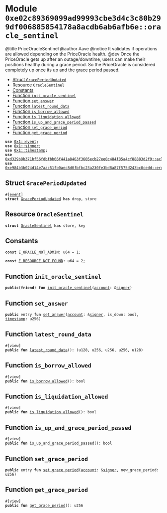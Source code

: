 
<a id="0xe02c89369099ad99993cbe3d4c3c80b299df006885854178a8acdb6ab6afb6e_oracle_sentinel"></a>

# Module `0xe02c89369099ad99993cbe3d4c3c80b299df006885854178a8acdb6ab6afb6e::oracle_sentinel`

@title PriceOracleSentinel
@author Aave
@notice It validates if operations are allowed depending on the PriceOracle health.
@dev Once the PriceOracle gets up after an outage/downtime, users can make their positions healthy during a grace
period. So the PriceOracle is considered completely up once its up and the grace period passed.


-  [Struct `GracePeriodUpdated`](#0xe02c89369099ad99993cbe3d4c3c80b299df006885854178a8acdb6ab6afb6e_oracle_sentinel_GracePeriodUpdated)
-  [Resource `OracleSentinel`](#0xe02c89369099ad99993cbe3d4c3c80b299df006885854178a8acdb6ab6afb6e_oracle_sentinel_OracleSentinel)
-  [Constants](#@Constants_0)
-  [Function `init_oracle_sentinel`](#0xe02c89369099ad99993cbe3d4c3c80b299df006885854178a8acdb6ab6afb6e_oracle_sentinel_init_oracle_sentinel)
-  [Function `set_answer`](#0xe02c89369099ad99993cbe3d4c3c80b299df006885854178a8acdb6ab6afb6e_oracle_sentinel_set_answer)
-  [Function `latest_round_data`](#0xe02c89369099ad99993cbe3d4c3c80b299df006885854178a8acdb6ab6afb6e_oracle_sentinel_latest_round_data)
-  [Function `is_borrow_allowed`](#0xe02c89369099ad99993cbe3d4c3c80b299df006885854178a8acdb6ab6afb6e_oracle_sentinel_is_borrow_allowed)
-  [Function `is_liquidation_allowed`](#0xe02c89369099ad99993cbe3d4c3c80b299df006885854178a8acdb6ab6afb6e_oracle_sentinel_is_liquidation_allowed)
-  [Function `is_up_and_grace_period_passed`](#0xe02c89369099ad99993cbe3d4c3c80b299df006885854178a8acdb6ab6afb6e_oracle_sentinel_is_up_and_grace_period_passed)
-  [Function `set_grace_period`](#0xe02c89369099ad99993cbe3d4c3c80b299df006885854178a8acdb6ab6afb6e_oracle_sentinel_set_grace_period)
-  [Function `get_grace_period`](#0xe02c89369099ad99993cbe3d4c3c80b299df006885854178a8acdb6ab6afb6e_oracle_sentinel_get_grace_period)


<pre><code><b>use</b> <a href="">0x1::event</a>;
<b>use</b> <a href="">0x1::signer</a>;
<b>use</b> <a href="">0x1::timestamp</a>;
<b>use</b> <a href="../../aave-acl/doc/acl_manage.md#0xd329b8b371bf56fdbfbb66f441a8463f3605ecb27ee0c484f85a4cf88883d2f9_acl_manage">0xd329b8b371bf56fdbfbb66f441a8463f3605ecb27ee0c484f85a4cf88883d2f9::acl_manage</a>;
<b>use</b> <a href="../../aave-config/doc/error_config.md#0xe984b3b024d14e7aac51fb0aec8d0fbfbc23a230fe3bd8a87f575d243bc0cedd_error">0xe984b3b024d14e7aac51fb0aec8d0fbfbc23a230fe3bd8a87f575d243bc0cedd::error</a>;
</code></pre>



<a id="0xe02c89369099ad99993cbe3d4c3c80b299df006885854178a8acdb6ab6afb6e_oracle_sentinel_GracePeriodUpdated"></a>

## Struct `GracePeriodUpdated`



<pre><code>#[<a href="">event</a>]
<b>struct</b> <a href="oracle_sentinel.md#0xe02c89369099ad99993cbe3d4c3c80b299df006885854178a8acdb6ab6afb6e_oracle_sentinel_GracePeriodUpdated">GracePeriodUpdated</a> <b>has</b> drop, store
</code></pre>



<a id="0xe02c89369099ad99993cbe3d4c3c80b299df006885854178a8acdb6ab6afb6e_oracle_sentinel_OracleSentinel"></a>

## Resource `OracleSentinel`



<pre><code><b>struct</b> <a href="oracle_sentinel.md#0xe02c89369099ad99993cbe3d4c3c80b299df006885854178a8acdb6ab6afb6e_oracle_sentinel_OracleSentinel">OracleSentinel</a> <b>has</b> store, key
</code></pre>



<a id="@Constants_0"></a>

## Constants


<a id="0xe02c89369099ad99993cbe3d4c3c80b299df006885854178a8acdb6ab6afb6e_oracle_sentinel_E_ORACLE_NOT_ADMIN"></a>



<pre><code><b>const</b> <a href="oracle_sentinel.md#0xe02c89369099ad99993cbe3d4c3c80b299df006885854178a8acdb6ab6afb6e_oracle_sentinel_E_ORACLE_NOT_ADMIN">E_ORACLE_NOT_ADMIN</a>: u64 = 1;
</code></pre>



<a id="0xe02c89369099ad99993cbe3d4c3c80b299df006885854178a8acdb6ab6afb6e_oracle_sentinel_E_RESOURCE_NOT_FOUND"></a>



<pre><code><b>const</b> <a href="oracle_sentinel.md#0xe02c89369099ad99993cbe3d4c3c80b299df006885854178a8acdb6ab6afb6e_oracle_sentinel_E_RESOURCE_NOT_FOUND">E_RESOURCE_NOT_FOUND</a>: u64 = 2;
</code></pre>



<a id="0xe02c89369099ad99993cbe3d4c3c80b299df006885854178a8acdb6ab6afb6e_oracle_sentinel_init_oracle_sentinel"></a>

## Function `init_oracle_sentinel`



<pre><code><b>public</b>(<b>friend</b>) <b>fun</b> <a href="oracle_sentinel.md#0xe02c89369099ad99993cbe3d4c3c80b299df006885854178a8acdb6ab6afb6e_oracle_sentinel_init_oracle_sentinel">init_oracle_sentinel</a>(<a href="">account</a>: &<a href="">signer</a>)
</code></pre>



<a id="0xe02c89369099ad99993cbe3d4c3c80b299df006885854178a8acdb6ab6afb6e_oracle_sentinel_set_answer"></a>

## Function `set_answer`



<pre><code><b>public</b> entry <b>fun</b> <a href="oracle_sentinel.md#0xe02c89369099ad99993cbe3d4c3c80b299df006885854178a8acdb6ab6afb6e_oracle_sentinel_set_answer">set_answer</a>(<a href="">account</a>: &<a href="">signer</a>, is_down: bool, <a href="">timestamp</a>: u256)
</code></pre>



<a id="0xe02c89369099ad99993cbe3d4c3c80b299df006885854178a8acdb6ab6afb6e_oracle_sentinel_latest_round_data"></a>

## Function `latest_round_data`



<pre><code>#[view]
<b>public</b> <b>fun</b> <a href="oracle_sentinel.md#0xe02c89369099ad99993cbe3d4c3c80b299df006885854178a8acdb6ab6afb6e_oracle_sentinel_latest_round_data">latest_round_data</a>(): (u128, u256, u256, u256, u128)
</code></pre>



<a id="0xe02c89369099ad99993cbe3d4c3c80b299df006885854178a8acdb6ab6afb6e_oracle_sentinel_is_borrow_allowed"></a>

## Function `is_borrow_allowed`



<pre><code>#[view]
<b>public</b> <b>fun</b> <a href="oracle_sentinel.md#0xe02c89369099ad99993cbe3d4c3c80b299df006885854178a8acdb6ab6afb6e_oracle_sentinel_is_borrow_allowed">is_borrow_allowed</a>(): bool
</code></pre>



<a id="0xe02c89369099ad99993cbe3d4c3c80b299df006885854178a8acdb6ab6afb6e_oracle_sentinel_is_liquidation_allowed"></a>

## Function `is_liquidation_allowed`



<pre><code>#[view]
<b>public</b> <b>fun</b> <a href="oracle_sentinel.md#0xe02c89369099ad99993cbe3d4c3c80b299df006885854178a8acdb6ab6afb6e_oracle_sentinel_is_liquidation_allowed">is_liquidation_allowed</a>(): bool
</code></pre>



<a id="0xe02c89369099ad99993cbe3d4c3c80b299df006885854178a8acdb6ab6afb6e_oracle_sentinel_is_up_and_grace_period_passed"></a>

## Function `is_up_and_grace_period_passed`



<pre><code>#[view]
<b>public</b> <b>fun</b> <a href="oracle_sentinel.md#0xe02c89369099ad99993cbe3d4c3c80b299df006885854178a8acdb6ab6afb6e_oracle_sentinel_is_up_and_grace_period_passed">is_up_and_grace_period_passed</a>(): bool
</code></pre>



<a id="0xe02c89369099ad99993cbe3d4c3c80b299df006885854178a8acdb6ab6afb6e_oracle_sentinel_set_grace_period"></a>

## Function `set_grace_period`



<pre><code><b>public</b> entry <b>fun</b> <a href="oracle_sentinel.md#0xe02c89369099ad99993cbe3d4c3c80b299df006885854178a8acdb6ab6afb6e_oracle_sentinel_set_grace_period">set_grace_period</a>(<a href="">account</a>: &<a href="">signer</a>, new_grace_period: u256)
</code></pre>



<a id="0xe02c89369099ad99993cbe3d4c3c80b299df006885854178a8acdb6ab6afb6e_oracle_sentinel_get_grace_period"></a>

## Function `get_grace_period`



<pre><code>#[view]
<b>public</b> <b>fun</b> <a href="oracle_sentinel.md#0xe02c89369099ad99993cbe3d4c3c80b299df006885854178a8acdb6ab6afb6e_oracle_sentinel_get_grace_period">get_grace_period</a>(): u256
</code></pre>
